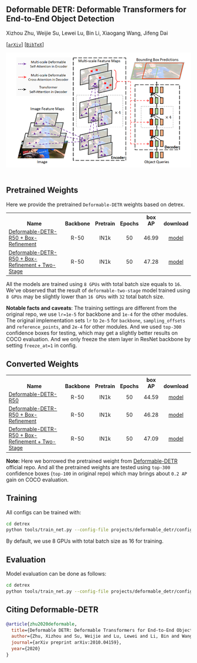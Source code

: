 ## Deformable DETR: Deformable Transformers for End-to-End Object Detection

Xizhou Zhu, Weijie Su, Lewei Lu, Bin Li, Xiaogang Wang, Jifeng Dai

[[`arXiv`](https://arxiv.org/abs/2010.04159)] [[`BibTeX`](#citing-deformable-detr)]


<div align="center">
  <img src="./assets/deformable_detr.png"/>
</div><br/>

## Pretrained Weights
Here we provide the pretrained `Deformable-DETR` weights based on detrex.
<table><tbody>
<!-- START TABLE -->
<!-- TABLE HEADER -->
<th valign="bottom">Name</th>
<th valign="bottom">Backbone</th>
<th valign="bottom">Pretrain</th>
<th valign="bottom">Epochs</th>
<th valign="bottom">box<br/>AP</th>
<th valign="bottom">download</th>
<!-- TABLE BODY -->
<!-- ROW: deformable_detr_r50_with_box_refinement_50ep -->
 <tr><td align="left"><a href="configs/deformable_detr_r50_with_box_refinement_50ep.py">Deformable-DETR-R50 + Box-Refinement</a></td>
<td align="center">R-50</td>
<td align="center">IN1k</td>
<td align="center">50</td>
<td align="center">46.99</td>
<td align="center"> <a href="https://github.com/IDEA-Research/detrex-storage/releases/download/v0.1.1/deformable_detr_with_box_refinement_50ep_new.pth">model</a></td>
</tr>
<!-- ROW: deformable_detr_r50_two_stage_50ep -->
 <tr><td align="left"><a href="configs/deformable_detr_r50_two_stage_50ep.py">Deformable-DETR-R50 + Box-Refinement + Two-Stage</a></td>
<td align="center">R-50</td>
<td align="center">IN1k</td>
<td align="center">50</td>
<td align="center">47.28</td>
<td align="center"> <a href="https://github.com/IDEA-Research/detrex-storage/releases/download/v0.1.1/deformable_detr_r50_two_stage_50ep.pth">model</a></td>
</tr>
</tbody></table>

All the models are trained using `8 GPUs` with total batch size equals to `16`. We've observed that the result of `deformable-two-stage` model trained using `8 GPUs` may be  slightly lower than `16 GPUs` with `32` total batch size.

**Notable facts and caveats**: The training settings are different from the original repo, we use `lr=1e-5` for backbone and `1e-4` for the other modules. The original implementation sets `lr` to `2e-5` for `backbone`, `sampling_offsets` and `reference_points`, and `2e-4` for other modules. And we used `top-300` confidence boxes for testing, which may get a slightly better results on COCO evaluation. And we only freeze the stem layer in ResNet backbone by setting `freeze_at=1` in config.

## Converted Weights
<table><tbody>
<!-- START TABLE -->
<!-- TABLE HEADER -->
<th valign="bottom">Name</th>
<th valign="bottom">Backbone</th>
<th valign="bottom">Pretrain</th>
<th valign="bottom">Epochs</th>
<th valign="bottom">box<br/>AP</th>
<th valign="bottom">download</th>
<!-- TABLE BODY -->
<!-- ROW: deformable_detr_r50_50ep -->
 <tr><td align="left"><a href="configs/deformable_detr_r50_50ep.py">Deformable-DETR-R50</a></td>
<td align="center">R-50</td>
<td align="center">IN1k</td>
<td align="center">50</td>
<td align="center">44.59</td>
<td align="center"> <a href="https://github.com/IDEA-Research/detrex-storage/releases/download/v0.1.0/converted_deformable_detr_r50.pth">model</a></td>
</tr>
<!-- ROW: deformable_detr_r50_with_box_refinement -->
 <tr><td align="left"><a href="configs/deformable_detr_r50_with_box_refinement_50ep.py">Deformable-DETR-R50 + Box-Refinement</a></td>
<td align="center">R-50</td>
<td align="center">IN1k</td>
<td align="center">50</td>
<td align="center">46.28</td>
<td align="center"> <a href="https://github.com/IDEA-Research/detrex-storage/releases/download/v0.1.0/converted_deformable_detr_r50_with_box_refine_50ep.pth">model</a></td>
</tr>
<!-- ROW: deformable_detr_r50_two_stage_50ep -->
 <tr><td align="left"><a href="configs/deformable_detr_r50_two_stage_50ep.py">Deformable-DETR-R50 + Box-Refinement + Two-Stage</a></td>
<td align="center">R-50</td>
<td align="center">IN1k</td>
<td align="center">50</td>
<td align="center">47.09</td>
<td align="center"> <a href="https://github.com/IDEA-Research/detrex-storage/releases/download/v0.1.0/converted_deformable_detr_two_stage_50ep.pth">model</a></td>
</tr>
</tbody></table>

**Note:** Here we borrowed the pretrained weight from [Deformable-DETR](https://github.com/fundamentalvision/Deformable-DETR) official repo. And all the pretrained weights are tested using `top-300` confidence boxes (`top-100` in original repo) which may brings about `0.2 AP` gain on COCO evaluation.

## Training
All configs can be trained with:
```bash
cd detrex
python tools/train_net.py --config-file projects/deformable_detr/configs/path/to/config.py --num-gpus 8
```
By default, we use 8 GPUs with total batch size as 16 for training.

## Evaluation
Model evaluation can be done as follows:
```bash
cd detrex
python tools/train_net.py --config-file projects/deformable_detr/configs/path/to/config.py --eval-only train.init_checkpoint=/path/to/model_checkpoint
```

## Citing Deformable-DETR
```BibTex
@article{zhu2020deformable,
  title={Deformable DETR: Deformable Transformers for End-to-End Object Detection},
  author={Zhu, Xizhou and Su, Weijie and Lu, Lewei and Li, Bin and Wang, Xiaogang and Dai, Jifeng},
  journal={arXiv preprint arXiv:2010.04159},
  year={2020}
}
```